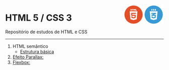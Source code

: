 <img src="imagens/logo-css.webp" width="64" align="right"><img src="imagens/logo-html.png" width="64" align="right">
<h1>HTML 5 / CSS 3</h1>


Repositório de estudos de HTML e CSS
<hr>


<ol>

  <li>
    HTML semântico
    <ul>
      <li><a href="imagens/estrutura-semantica.PNG">Estrutura básica</li>
    </ul>
  </li>
  
  
  <li>
  <a href="/efeito parallax/index.html">Efeito Parallax:</a>
  </li>
  
  <li>
  <a href="/flexbox/index.html">Flexbox:</a>
  </li>
  
</ol>
